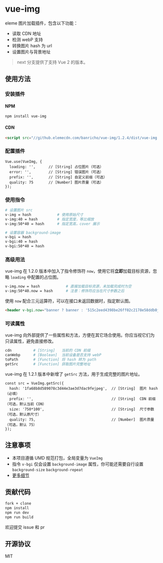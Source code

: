 # vue-img

eleme 图片加载插件，包含以下功能：

- 读取 CDN 地址
- 检测 webP 支持
- 转换图片 hash 为 url
- 设置图片与背景地址

> next 分支提供了支持 Vue 2 的版本。

## 使用方法

### 安装插件

#### NPM

```bash
npm install vue-img
```

#### CDN

```HTML
<script src="//github.elemecdn.com/banricho/vue-img/1.2.4/dist/vue-img.min.js"></script>
```

### 配置插件

```JS
Vue.use(VueImg, {
  loading: '',      // [String] 占位图片（可选）
  error: '',        // [String] 错误图片（可选）
  prefix: '',       // [String] 自定义前缀（可选）
  quality: 75       // [Number] 图片质量（可选）
});
```

### 使用指令

```bash
# 设置图片 src
v-img = hash            # 使用原始尺寸
v-img:40 = hash         # 指定宽度，等比缩放
v-img:50*40 = hash      # 指定宽高，cover 展示

# 设置容器 background-image
v-bgi = hash
v-bgi:40 = hash
v-bgi:50*40 = hash
```

### 高级用法

vue-img 在 1.2.0 版本中加入了指令修饰符 `now`，使用它将**立即**加载目标资源，忽略 `loading` 中配置的占位图。

```bash
v-img.now = hash            # 直接加载目标资源，未加载完成时为空
v-img:50*40.now = hash      # 注意：修饰符应当在尺寸参数之后
```

使用 `now` 配合三元运算符，可以在接口未返回数据时，指定默认图。

```HTML
<header v-bgi.now="banner ? banner : '515c2eed4398be26ff02c2178e58ddb0jpeg'"></header>
```

### 可读属性

vue-img 向外部提供了一些属性和方法，方便在其它场合使用。你应当视它们为只读属性，避免直接修改。

```bash
cdn          # [String]   当前的 CDN 前缀
canWebp      # [Boolean]  当前设备是否支持 webP
toPath       # [Function] 将 hash 转为 path
getSrc       # [Function] 获取图片完整地址
```

vue-img 在 1.2.1 版本中新增了 `getSrc` 方法，用于生成完整的图片地址。

```JS
const src = VueImg.getSrc({
  hash: '1fa68b8d589078c3d44e3ae3d7dac9fejpeg',  // [String]  图片 hash （必填）
  prefix: '',                                    // [String]  CDN 前缀 （可选，默认当前 CDN）
  size: '750*100',                               // [String]  尺寸参数 （可选，默认原尺寸）
  quality: 75,                                   // [Number]  图片质量 （可选，默认 75）
});
```

## 注意事项

- 本项目遵循 UMD 规范打包，全局变量为 `VueImg`
- 指令 `v-bgi` 仅会设置 `background-image` 属性，你可能还需要自行设置 `background-size` `background-repeat`
- [更多细节](https://github.com/banricho/vue-img/issues/3)

## 贡献代码

```bash
fork + clone
npm install
npm run dev
npm run build
```

欢迎提交 issue 和 pr

## 开源协议

MIT
